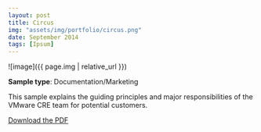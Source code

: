 ```yaml
---
layout: post
title: Circus
img: "assets/img/portfolio/circus.png"
date: September 2014
tags: [Ipsum]
---
```


![image]({{ page.img | relative_url }})

**Sample type**: Documentation/Marketing

This sample explains the guiding principles and major responsibilities of the VMware CRE team for potential customers. 

[Download the PDF](link)

